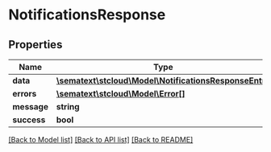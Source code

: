 # NotificationsResponse

## Properties
Name | Type | Description | Notes
------------ | ------------- | ------------- | -------------
**data** | [**\sematext\stcloud\Model\NotificationsResponseEntry**](NotificationsResponseEntry.md) |  | [optional] 
**errors** | [**\sematext\stcloud\Model\Error[]**](Error.md) |  | [optional] 
**message** | **string** |  | [optional] 
**success** | **bool** |  | [optional] 

[[Back to Model list]](../../README.md#documentation-for-models) [[Back to API list]](../../README.md#documentation-for-api-endpoints) [[Back to README]](../../README.md)

